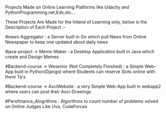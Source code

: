 Projects Made on Online Learning Platforms like Udacity and PythonProgramming.net,Edx,etc...

These Projects Are Made for the Intend of Learning only, below is the Description of Each Project :- 

#news-Aggregator :
a Server built in Go which pull News from Online Newspaper to keep one updated about daily news 

#java-project -> Meme-Maker :
a Desktop Application built in Java which create and Design Memes

#Backend-course -> Wesenior (Not Completely Finished) :
a Simple Web-App built in Python(Django) where Students can reserve Slots online with there Ta's 

#Backend-course -> AsciWebsite :
a very Simple Web-App built in webapp2 where users can post their Asci-Drawings 

#Perofmance_Alogrithms :
Algorithms to count number of problems solved on Online Judges Like Uva, CodeForces 
